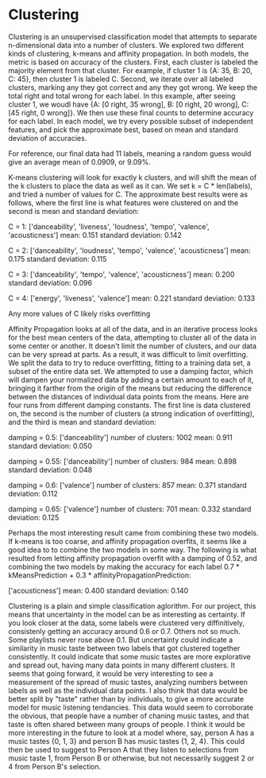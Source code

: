 # Clustering

Clustering is an unsupervised classification model that attempts to separate
n-dimensional data into a number of clusters. We explored two different kinds
of clustering, k-means and affinity propagation. In both models, the metric is
based on accuracy of the clusters. First, each cluster is labeled the majority
element from that cluster. For example, if cluster 1 is {A: 35, B: 20, C:
45}, then cluster 1 is labeled C. Second, we iterate over all labeled
clusters, marking any they got correct and any they got wrong. We keep the
total right and total wrong for each label. In this example, after seeing
cluster 1, we woudl have {A: [0 right, 35 wrong], B: [0 right, 20 wrong], C:
[45 right, 0 wrong]}. We then use these final counts to determine accuracy for
each label. In each model, we try every possible subset of independent
features, and pick the approximate best, based on mean and standard deviation
of accuracies.

For reference, our final data had 11 labels, meaning a random guess would give
an average mean of 0.0909, or 9.09%.

K-means clustering will look for exactly k clusters, and will shift the mean of
the k clusters to place the data as well as it can. We set k = C * len(labels),
and tried a number of values for C. The approximate best results were as
follows, where the first line is what features were clustered on and the second
is mean and standard deviation:

C = 1: 
  ['danceability', 'liveness', 'loudness', 'tempo', 'valence', 'acousticness']
  mean: 0.151    standard deviation: 0.142

C = 2:
  ['danceability', 'loudness', 'tempo', 'valence', 'acousticness']
  mean: 0.175   standard deviation: 0.115

C = 3:
  ['danceability', 'tempo', 'valence', 'acousticness']
  mean: 0.200   standard deviation: 0.096

C = 4:
  ['energy', 'liveness', 'valence']
  mean: 0.221   standard deviation: 0.133

Any more values of C likely risks overfitting


Affinity Propagation looks at all of the data, and in an iterative process
looks for the best mean centers of the data, attempting to cluster all of the
data in some center or another. It doesn't limit the number of clusters, and
our data can be very spread at parts. As a result, it was difficult to limit
overfitting. We split the data to try to reduce overfitting, fitting to a
training data set, a subset of the entire data set. We attempted to use a
damping factor, which will dampen your normalized data by adding a certain
amount to each of it, bringing it farther from the origin of the means but
reducing the difference between the distances of individual data points from
the means. Here are four runs from different damping constants. The first line
is data clustered on, the second is the number of clusters (a strong indication
of overfitting), and the third is mean and standard deviation:

damping = 0.5:
  ['danceability']
  number of clusters: 1002
  mean: 0.911   standard deviation: 0.050

damping = 0.55:
  ['danceability']
  number of clusters: 984
  mean: 0.898   standard deviation: 0.048

damping = 0.6:
  ['valence']
  number of clusters: 857
  mean: 0.371   standard deviation: 0.112

damping = 0.65:
  ['valence']
  number of clusters: 701
  mean: 0.332   standard deviation: 0.125


Perhaps the most interesting result came from combining these two models. If
k-means is too coarse, and affinity propagation overfits, it seems like a good
idea to to combine the two models in some way. The following is what resulted
from letting affinity propagation overfit with a damping of 0.52, and combining
the two models by making the accuracy for each label 0.7 * kMeansPrediction +
0.3 * affinityPropagationPrediction:

  ['acousticness']
  mean: 0.400   standard deviation: 0.140

Clustering is a plain and simple classification aglorithm. For our project,
this means that uncertainty in the model can be as interesting as certainty. If
you look closer at the data, some labels were clustered very diffinitively,
consistenly getting an accuracy around 0.6 or 0.7. Others not so much. Some
playlists never rose above 0.1. But uncertainty could indicate a similarity in
music taste between two labels that got clustered together consistently. It
could indicate that some music tastes are more explorative and spread out,
having many data points in many different clusters. It seems that going
forward, it would be very interesting to see a measurement of the spread of
music tastes, analyzing numbers between labels as well as the individual data
points. I also think that data would be better split by "taste" rather than by
individuals, to give a more accurate model for music listening tendancies. This
data would seem to corroborate the obvious, that people have a number of
chaning music tastes, and that taste is often shared between many groups of
people. I think it would be more interesting in the future to look at a model
where, say, person A has a music tastes {0, 1, 3} and person B has music tastes
{1, 2, 4}. This could then be used to suggest to Person A that they listen to
selections from music taste 1, from Person B or otherwise, but not necessarily
suggest 2 or 4 from Person B's selection.
